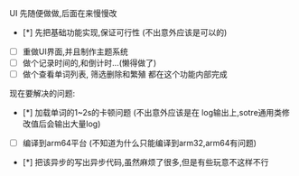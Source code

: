 

UI 先随便做做,后面在来慢慢改

- [*] 先把基础功能实现,保证可行性 (不出意外应该是可以的)
- [ ] 重做UI界面,并且制作主题系统
- [ ] 做个记录时间的,和倒计时...(懒得做了)
- [ ] 做个查看单词列表, 筛选删除和繁殖 都在这个功能内部完成

现在要解决的问题:
- [*] 加载单词的1~2s的卡顿问题 (不出意外应该是在 log输出上,sotre通用类修改值后会输出大量log)
- [ ] 编译到arm64平台 (不知道为什么只能编译到arm32,arm64有问题)
- [*] 把该异步的写出异步代码,虽然麻烦了很多,但是有些玩意不这样不行

